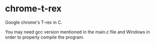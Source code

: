 # chrome-t-rex
Google chrome's T-rex in C.  

You may need gcc version mentioned in the main.c file and Windows in order to properly compile the program.
